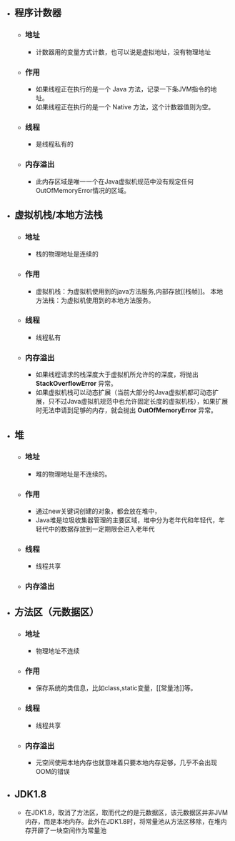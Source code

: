 - ## 程序计数器
	- ### 地址
		- 计数器用的变量方式计数，也可以说是虚拟地址，没有物理地址
	- ### 作用
		- 如果线程正在执行的是一个 Java 方法，记录一下条JVM指令的地址。
		- 如果线程正在执行的是一个 Native 方法，这个计数器值则为空。
	- ### 线程
		- 是线程私有的
	- ### 内存溢出
		- 此内存区域是唯一一个在Java虚拟机规范中没有规定任何OutOfMemoryError情况的区域。
- ## 虚拟机栈/本地方法栈
	- ### 地址
		- 栈的物理地址是连续的
	- ### 作用
		- 虚拟机栈：为虚拟机使用到的java方法服务,内部存放[[栈帧]]。
		  本地方法栈：为虚拟机使用到的本地方法服务。
	- ### 线程
		- 线程私有
	- ### 内存溢出
		- 如果线程请求的栈深度大于虚拟机所允许的的深度，将抛出 **StackOverflowError** 异常。
		- 如果虚拟机栈可以动态扩展（当前大部分的Java虚拟机都可动态扩展，只不过Java虚拟机规范中也允许固定长度的虚拟机栈），如果扩展时无法申请到足够的内存，就会抛出 **OutOfMemoryError** 异常。
- ## 堆
	- ### 地址
		- 堆的物理地址是不连续的。
	- ### 作用
		- 通过new关键词创建的对象，都会放在堆中，
		- Java堆是垃圾收集器管理的主要区域，堆中分为老年代和年轻代，年轻代中的数据存放到一定期限会进入老年代
	- ### 线程
		- 线程共享
	- ### 内存溢出
- ## 方法区（元数据区）
	- ### 地址
		- 物理地址不连续
	- ### 作用
		- 保存系统的类信息，比如class,static变量，[[常量池]]等。
	- ### 线程
		- 线程共享
	- ### 内存溢出
		- 元空间使用本地内存也就意味着只要本地内存足够，几乎不会出现OOM的错误
- ## JDK1.8
	- 在JDK1.8，取消了方法区，取而代之的是元数据区，该元数据区并非JVM内存，而是本地内存。此外在JDK1.8时，将常量池从方法区移除，在堆内存开辟了一块空间作为常量池